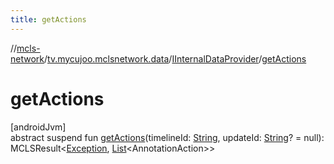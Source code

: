 ```yaml
---
title: getActions
---
```

//[mcls-network](../../../index.html)/[tv.mycujoo.mclsnetwork.data](../index.html)/[IInternalDataProvider](index.html)/[getActions](get-actions.html)



# getActions



[androidJvm]\
abstract suspend fun [getActions](get-actions.html)(timelineId: [String](https://kotlinlang.org/api/latest/jvm/stdlib/kotlin/-string/index.html), updateId: [String](https://kotlinlang.org/api/latest/jvm/stdlib/kotlin/-string/index.html)? = null): MCLSResult&lt;[Exception](https://kotlinlang.org/api/latest/jvm/stdlib/kotlin/-exception/index.html), [List](https://kotlinlang.org/api/latest/jvm/stdlib/kotlin.collections/-list/index.html)&lt;AnnotationAction&gt;&gt;




